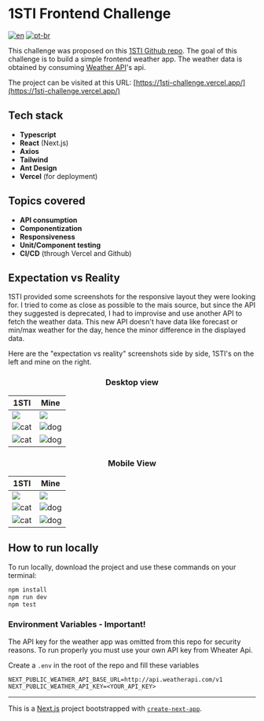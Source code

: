 # 1STI Frontend Challenge

[![en](https://img.shields.io/badge/lang-en-red.svg)](https://github.com/narcizo/1sti-challenge/blob/master/README.md)
[![pt-br](https://img.shields.io/badge/lang-pt--br-green.svg)](https://github.com/narcizo/1sti-challenge/blob/master/README.pt-br.md)

This challenge was proposed on this [1STI Github repo](https://github.com/1STi/desafio-frontend/). The goal of this challenge is to build a simple frontend weather app. The weather data is obtained by consuming [Weather API](https://www.weatherapi.com/)'s api. 

The project can be visited at this URL: [https://1sti-challenge.vercel.app/](https://1sti-challenge.vercel.app/)

## Tech stack
* **Typescript**
* **React** (Next.js)
* **Axios**
* **Tailwind**
* **Ant Design**
* **Vercel** (for deployment)

## Topics covered
* **API consumption**
* **Componentization**
* **Responsiveness**
* **Unit/Component testing**
* **CI/CD** (through Vercel and Github)

## Expectation vs Reality
1STI provided some screenshots for the responsive layout they were looking for.
I tried to come as close as possible to the mais source, but since the API they suggested is deprecated, I had to improvise and use another API to fetch the weather data.
This new API doesn't have data like forecast or min/max weather for the day, hence the minor difference in the displayed data.

Here are the "expectation vs reality" screenshots side by side, 1STI's on the left and mine on the right.

<h3 style="text-align: center">Desktop view</h3>

| 1STI                   | Mine                   |
| ---------------------- | ---------------------- |
| ![](https://s3-us-west-1.amazonaws.com/1sti/desafio-desktop1.png) | ![](/imgs/desktop-view.png) |
| ![cat](https://s3-us-west-1.amazonaws.com/1sti/desafio-desktop2.png) | ![dog](/imgs/desktop-view2.png) |
| ![cat](https://s3-us-west-1.amazonaws.com/1sti/desafio-desktop2.png) | ![dog](/imgs/desktop-view3.png) |

<h3 style="text-align: center">Mobile View</h3>

| 1STI                   | Mine                   |
| ---------------------- | ---------------------- |
| ![](https://s3-us-west-1.amazonaws.com/1sti/desafio-mobile1.png) | ![](/imgs/mobile-view.png) |
| ![cat](https://s3-us-west-1.amazonaws.com/1sti/desafio-mobile2.png) | ![dog](/imgs/mobile-view2.png) |
| ![cat](https://s3-us-west-1.amazonaws.com/1sti/desafio-mobile2.png) | ![dog](/imgs/mobile-view3.png) |

## How to run locally
To run locally, download the project and use these commands on your terminal:

```bash
npm install
npm run dev
npm test
```
### Environment Variables - Important!
The API key for the weather app was omitted from this repo for security reasons. To run properly you must use your own API key from Wheater Api.

Create a `.env` in the root of the repo and fill these variables
```
NEXT_PUBLIC_WEATHER_API_BASE_URL=http://api.weatherapi.com/v1
NEXT_PUBLIC_WEATHER_API_KEY=<YOUR_API_KEY>
```

--- 

This is a [Next.js](https://nextjs.org/) project bootstrapped with [`create-next-app`](https://github.com/vercel/next.js/tree/canary/packages/create-next-app).
